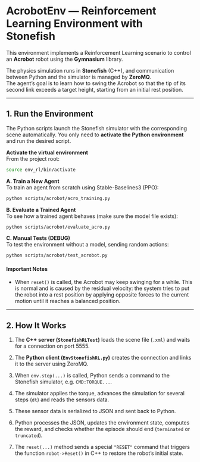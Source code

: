 # AcrobotEnv — Reinforcement Learning Environment with Stonefish

This environment implements a Reinforcement Learning scenario to control an **Acrobot** robot using the **Gymnasium** library.  

The physics simulation runs in **Stonefish** (C++), and communication between Python and the simulator is managed by **ZeroMQ**.  
The agent’s goal is to learn how to swing the Acrobot so that the tip of its second link exceeds a target height, starting from an initial rest position.

---

## 1. Run the Environment

The Python scripts launch the Stonefish simulator with the corresponding scene automatically. You only need to **activate the Python environment** and run the desired script.

**Activate the virtual environment**  
From the project root:
```bash
source env_rl/bin/activate
```

**A. Train a New Agent**  
To train an agent from scratch using Stable-Baselines3 (PPO):
```bash
python scripts/acrobot/acro_training.py
```

**B. Evaluate a Trained Agent**  
To see how a trained agent behaves (make sure the model file exists):
```bash
python scripts/acrobot/evaluate_acro.py
```

**C. Manual Tests (DEBUG)**  
To test the environment without a model, sending random actions:
```bash
python scripts/acrobot/test_acrobot.py
```

#### Important Notes
- When `reset()` is called, the Acrobot may keep swinging for a while. This is normal and is caused by the residual velocity: the system tries to put the robot into a rest position by applying opposite forces to the current motion until it reaches a balanced position.

---


## 2. How It Works
1. The **C++ server (`StonefishRLTest`)** loads the scene file (`.xml`) and waits for a connection on port 5555.

2. The **Python client (`EnvStonefishRL.py`)** creates the connection and links it to the server using ZeroMQ.

3. When `env.step(...)` is called, Python sends a command to the Stonefish simulator, e.g. `CMD:TORQUE...`.

4. The simulator applies the torque, advances the simulation for several steps (`dt`) and reads the sensors data.

5. These sensor data is serialized to JSON and sent back to Python.

6. Python processes the JSON, updates the environment state, computes the reward, and checks whether the episode should end (`terminated` or `truncated`).

7. The `reset(...)` method sends a special `"RESET"` command that triggers the function `robot->Reset()` in C++ to restore the robot’s initial state.

